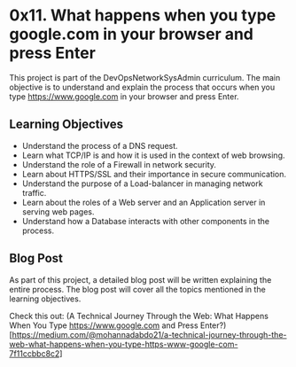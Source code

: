 # 0x11. What happens when you type google.com in your browser and press Enter

This project is part of the DevOpsNetworkSysAdmin curriculum. The main objective is to understand and explain the process that occurs when you type https://www.google.com in your browser and press Enter.

## Learning Objectives

- Understand the process of a DNS request.
- Learn what TCP/IP is and how it is used in the context of web browsing.
- Understand the role of a Firewall in network security.
- Learn about HTTPS/SSL and their importance in secure communication.
- Understand the purpose of a Load-balancer in managing network traffic.
- Learn about the roles of a Web server and an Application server in serving web pages.
- Understand how a Database interacts with other components in the process.

## Blog Post

As part of this project, a detailed blog post will be written explaining the entire process. The blog post will cover all the topics mentioned in the learning objectives.

Check this out: (A Technical Journey Through the Web: What Happens When You Type https://www.google.com and Press Enter?)[https://medium.com/@mohannadabdo21/a-technical-journey-through-the-web-what-happens-when-you-type-https-www-google-com-7f11ccbbc8c2]
